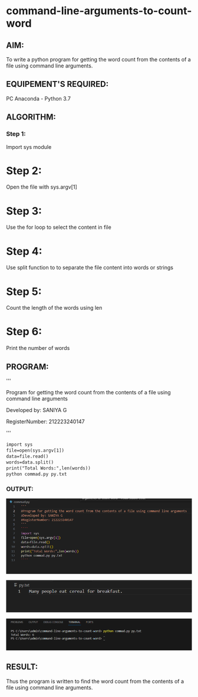 # command-line-arguments-to-count-word
## AIM:
To write a python program for getting the word count from the contents of a file using command line arguments.
## EQUIPEMENT'S REQUIRED: 
PC
Anaconda - Python 3.7
## ALGORITHM: 
### Step 1:

Import sys module

# Step 2:
Open the file with sys.argv[1]

# Step 3:
Use the for loop to select the content in file

# Step 4:
Use split function to to separate the file content into words or strings

# Step 5:
Count the length of the words using len

# Step 6:
Print the number of words

## PROGRAM:
'''

Program for getting the word count from the contents of a file using command line arguments

Developed by: SANIYA G

RegisterNumber: 212223240147

'''
````
import sys
file=open(sys.argv[1])
data=file.read()
words=data.split()
print("Total Words:",len(words))
python commad.py py.txt
````
### OUTPUT:
![Alt text](1.png)

![Alt text](2.png)

![Alt text](3.png)
## RESULT:
Thus the program is written to find the word count from the contents of a file using command line arguments.
